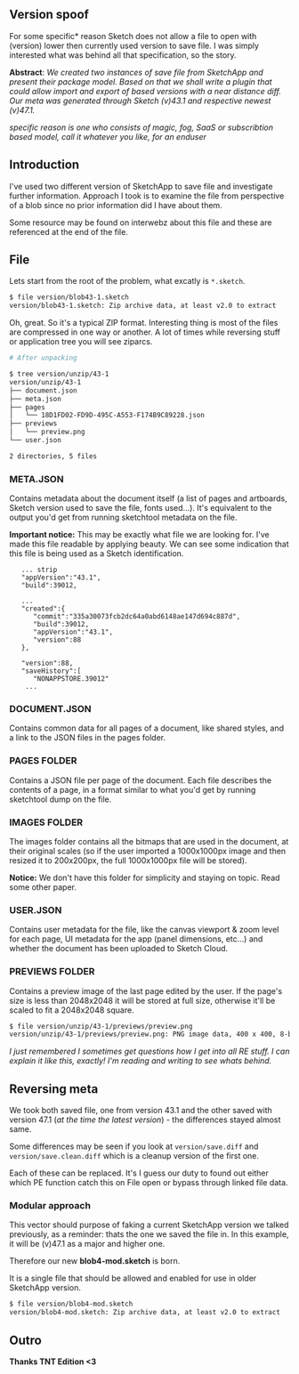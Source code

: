 ## Version spoof

For some specific* reason Sketch does not allow a file to open with (version)
lower then currently used version to save file. I was simply interested what was
behind all that specification, so the story.

**Abstract**: *We created two instances of save file from SketchApp and present
their package model. Based on that we shall write a plugin that could allow
import and export of based versions with a near distance diff. Our meta was
generated through Sketch (v)43.1 and respective newest (v)47.1.*

*specific reason is one who consists of magic, fog, SaaS or subscribtion
based model, call it whatever you like, for an enduser*

## Introduction

I've used two different version of SketchApp to save file and investigate
further information. Approach I took is to examine the file from perspective of
a blob since no prior information did I have about them.
  
Some resource may be found on interwebz about this file and these are referenced
at the end of the file.

## File

Lets start from the root of the problem, what excatly is `*.sketch`.
  
```sh
$ file version/blob43-1.sketch
version/blob43-1.sketch: Zip archive data, at least v2.0 to extract
```

Oh, great. So it's a typical ZIP format. Interesting thing is most of the files
are compressed in one way or another. A lot of times while reversing stuff or
application tree you will see ziparcs.
  
```sh
# After unpacking

$ tree version/unzip/43-1
version/unzip/43-1
├── document.json
├── meta.json
├── pages
│   └── 18D1FD02-FD9D-495C-A553-F174B9C89228.json
├── previews
│   └── preview.png
└── user.json

2 directories, 5 files
```

### META.JSON

Contains metadata about the document itself (a list of pages and artboards, 
Sketch version used to save the file, fonts used…). It's equivalent to the 
output you'd get from running sketchtool metadata on the file.

**Important notice:** This may be exactly what file we are looking for. I've
made this file readable by applying beauty. We can see some indication that this
file is being used as a Sketch identification.

```
   ... strip
   "appVersion":"43.1",
   "build":39012,

   ...
   "created":{  
      "commit":"335a30073fcb2dc64a0abd6148ae147d694c887d",
      "build":39012,
      "appVersion":"43.1",
      "version":88
   },

   "version":88,
   "saveHistory":[  
      "NONAPPSTORE.39012"
    ...
```


### DOCUMENT.JSON

Contains common data for all pages of a document, like shared styles, and a 
link to the JSON files in the pages folder.

### PAGES FOLDER

Contains a JSON file per page of the document. Each file describes the contents 
of a page, in a format similar to what you'd get by running sketchtool dump on 
the file.

### IMAGES FOLDER

The images folder contains all the bitmaps that are used in the document, at 
their original scales (so if the user imported a 1000x1000px image and then 
resized it to 200x200px, the full 1000x1000px file will be stored).

**Notice:** We don't have this folder for simplicity and staying on topic. Read
some other paper.

### USER.JSON

Contains user metadata for the file, like the canvas viewport & zoom level 
for each page, UI metadata for the app (panel dimensions, etc…) and whether the 
document has been uploaded to Sketch Cloud.

### PREVIEWS FOLDER

Contains a preview image of the last page edited by the user. If the page's 
size is less than 2048x2048 it will be stored at full size, otherwise it'll be 
scaled to fit a 2048x2048 square.

```sh
$ file version/unzip/43-1/previews/preview.png
version/unzip/43-1/previews/preview.png: PNG image data, 400 x 400, 8-bit/color RGBA, non-interlaced
```

*I just remembered I sometimes get questions how I get into all RE stuff. I can
explain it like this, exactly! I'm reading and writing to see whats behind.*

## Reversing meta

We took both saved file, one from version 43.1 and the other saved with version 
47.1 (*at the time the latest version*) - the differences stayed almost same.

Some differences may be seen if you look at `version/save.diff` and
`version/save.clean.diff` which is a cleanup version of the first one.

Each of these can be replaced. It's I guess our duty to found out either which
PE function catch this on File open or bypass through linked file data.

### Modular approach

This vector should purpose of faking a current SketchApp version we talked
previously, as a reminder: thats the one we saved the file in. In this example,
it will be (v)47.1 as a major and higher one. 
  
Therefore our new **blob4-mod.sketch** is born.
  
It is a single file that should be allowed and enabled for use in older
SketchApp version.
  
```sh
$ file version/blob4-mod.sketch
version/blob4-mod.sketch: Zip archive data, at least v2.0 to extract
```

## Outro

**Thanks TNT Edition <3**
